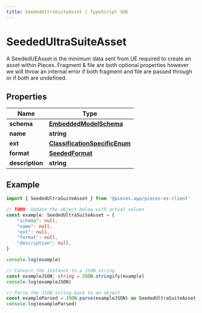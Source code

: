 ```yaml
---
title: SeededUltraSuiteAsset | TypeScript SDK
---
```



# SeededUltraSuiteAsset

A SeededUEAsset is the minimum data sent from UE required to create an asset within Pieces.  Fragment & file are both optional properties however we will throw an internal error if both fragment and file are passed through or if both are undefined.

## Properties

Name | Type
------------ | -------------
**schema** | [**EmbeddedModelSchema**](EmbeddedModelSchema)
**name** | **string**
**ext** | [**ClassificationSpecificEnum**](ClassificationSpecificEnum)
**format** | [**SeededFormat**](SeededFormat)
**description** | **string**

## Example

```typescript
import { SeededUltraSuiteAsset } from '@pieces.app/pieces-os-client'

// TODO: Update the object below with actual values
const example: SeededUltraSuiteAsset = {
    "schema": null,
    "name": null,
    "ext": null,
    "format": null,
    "description": null,
}

console.log(example)

// Convert the instance to a JSON string
const exampleJSON: string = JSON.stringify(example)
console.log(exampleJSON)

// Parse the JSON string back to an object
const exampleParsed = JSON.parse(exampleJSON) as SeededUltraSuiteAsset
console.log(exampleParsed)
```


